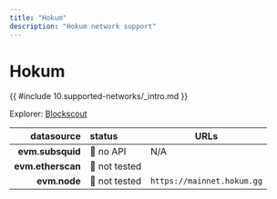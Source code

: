 ```yaml
---
title: "Hokum"
description: "Hokum network support"
---
```


<!-- markdownlint-disable single-h1 heading-increment no-inline-html -->

# Hokum

{{ #include 10.supported-networks/_intro.md }}

Explorer: [Blockscout](https://explorer.hokum.gg/)

|        datasource | status        | URLs                        |
| -----------------:|:------------- | --------------------------- |
|  **evm.subsquid** | 🔴 no API     | N/A                         |
| **evm.etherscan** | 🤔 not tested |                             |
|      **evm.node** | 🤔 not tested | `https://mainnet.hokum.gg`  |
